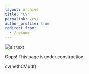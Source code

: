 ```yaml
---
layout: archive
title: "CV"
permalink: /cv/
author_profile: true
redirect_from:
  - /resume
---
```


![alt text][construction]

Oops! This page is under construction.

cv(nethCV.pdf)

[construction]: http://rs364.pbsrc.com/albums/oo83/fruitsnax/pikachu/pikachu_under_construction.gif~c200

